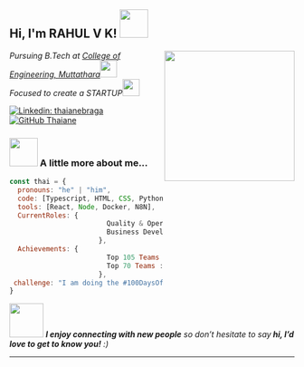 <h2> Hi, I'm RAHUL V K! <img src="https://media.giphy.com/media/mGcNjsfWAjY5AEZNw6/giphy.gif" width="50"></h2>
<img align='right' src="https://cdn.pixabay.com/animation/2022/11/10/13/22/13-22-56-246_512.gif" width="230">
<p><em>Pursuing B.Tech at <a href="https://cemuttathara.ac.in/">College of Engineering, Muttathara</a><img src="https://media.giphy.com/media/fYSnHlufseco8Fh93Z/giphy.gif" width="30"></br>Focused to create a STARTUP<img src="https://media.giphy.com/media/WUlplcMpOCEmTGBtBW/giphy.gif" width="30"> 
</em></p>

[![Linkedin: thaianebraga](https://img.shields.io/badge/-Rahulvk-blue?style=flat-square&logo=Linkedin&logoColor=white&link=https://www.linkedin.com/in/rahul-v-k/)](https://www.linkedin.com/in/rahul-v-k/)
[![GitHub Thaiane](https://img.shields.io/github/followers/thaiane?label=follow&style=social)](https://github.com/vk-jr)


### <img src="https://media.giphy.com/media/VgCDAzcKvsR6OM0uWg/giphy.gif" width="50"> A little more about me...  

```javascript
const thai = {
  pronouns: "he" | "him",
  code: [Typescript, HTML, CSS, Python, Java,C],
  tools: [React, Node, Docker, N8N],
  CurrentRoles: {
                        Quality & Operation Lead : "IEDC CEM",
                        Business Development Team : "Talrop",
                      },
  Achievements: {
                        Top 105 Teams : "Google Solution Challenge",
                        Top 70 Teams : "IDE Bootcamp,MOE",
                      },
 challenge: "I am doing the #100DaysOfCode challenge focused on Python "
}
```

<img src="https://media.giphy.com/media/LnQjpWaON8nhr21vNW/giphy.gif" width="60"> <em><b>I enjoy connecting with new people</b> so don’t hesitate to say<b> hi, I’d love to get to know you!</b> :)</em>

---
